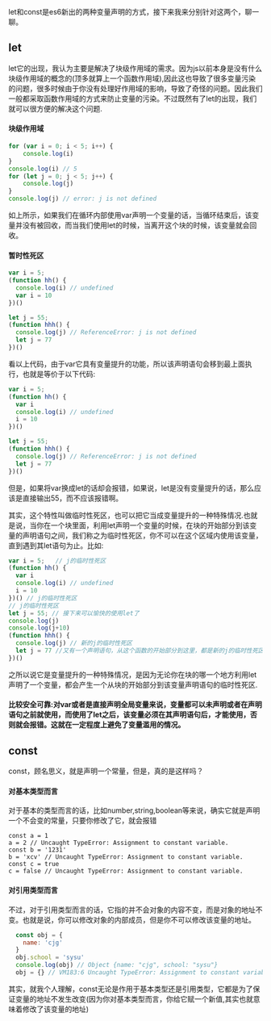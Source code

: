 ​let和const是es6新出的两种变量声明的方式，接下来我来分别针对这两个，聊一聊。

## let

​let它的出现，我认为主要是解决了块级作用域的需求。因为js以前本身是没有什么块级作用域的概念的(顶多就算上一个函数作用域),因此这也导致了很多变量污染的问题，很多时候由于你没有处理好作用域的影响，导致了奇怪的问题。因此我们一般都采取函数作用域的方式来防止变量的污染。不过既然有了let的出现，我们就可以很方便的解决这个问题.

#### 块级作用域

```javascript
for (var i = 0; i < 5; i++) {
	console.log(i)
}
console.log(i) // 5
for (let j = 0; j < 5; j++) {
	console.log(j)
}
console.log(j) // error: j is not defined
```

如上所示，如果我们在循环内部使用var声明一个变量的话，当循环结束后，该变量并没有被回收，而当我们使用let的时候，当离开这个块的时候，该变量就会回收。

#### 暂时性死区

```js
var i = 5;
(function hh() {
  console.log(i) // undefined
  var i = 10
})()

let j = 55;
(function hhh() {
  console.log(j) // ReferenceError: j is not defined
  let j = 77
})()
```

看以上代码，由于var它具有变量提升的功能，所以该声明语句会移到最上面执行，也就是等价于以下代码:

```js
var i = 5;
(function hh() {
  var i
  console.log(i) // undefined
  i = 10
})()

let j = 55;
(function hhh() {
  console.log(j) // ReferenceError: j is not defined
  let j = 77
})()
```

但是，如果将var换成let的话却会报错，如果说，let是没有变量提升的话，那么应该是直接输出55，而不应该报错啊。

其实，这个特性叫做临时性死区，也可以把它当成变量提升的一种特殊情况.也就是说，当你在一个块里面，利用let声明一个变量的时候，在块的开始部分到该变量的声明语句之间，我们称之为临时性死区，你不可以在这个区域内使用该变量，直到遇到其let语句为止。比如:

```js
var i = 5;   // j的临时性死区
(function hh() { 
  var i
  console.log(i) // undefined
  i = 10
})() // j的临时性死区
// j的临时性死区
let j = 55; // 接下来可以愉快的使用let了
console.log(j)
console.log(j+10)
(function hhh() {
  console.log(j) // 新的j的临时性死区
  let j = 77 //又有一个声明语句，从这个函数的开始部分到这里，都是新的j的临时性死区
})()
```

之所以说它是变量提升的一种特殊情况，是因为无论你在块的哪一个地方利用let声明了一个变量，都会产生一个从块的开始部分到该变量声明语句的临时性死区.

#### 比较安全可靠:对var或者是直接声明全局变量来说，变量都可以未声明或者在声明语句之前就使用，而使用了let之后，该变量必须在其声明语句后，才能使用，否则就会报错。这就在一定程度上避免了变量滥用的情况。

## const

const，顾名思义，就是声明一个常量，但是，真的是这样吗？

#### 对基本类型而言

对于基本的类型而言的话，比如number,string,boolean等来说，确实它就是声明一个不会变的常量，只要你修改了它，就会报错

```
const a = 1
a = 2 // Uncaught TypeError: Assignment to constant variable.
const b = '1231'
b = 'xcv' // Uncaught TypeError: Assignment to constant variable.
const c = true
c = false // Uncaught TypeError: Assignment to constant variable.
```

#### 对引用类型而言

不过，对于引用类型而言的话，它指的并不会对象的内容不变，而是对象的地址不变。也就是说，你可以修改对象的内部成员，但是你不可以修改该变量的地址。

```javascript
  const obj = {
    name: 'cjg'
  }
  obj.school = 'sysu'
  console.log(obj) // Object {name: "cjg", school: "sysu"}
  obj = {} // VM183:6 Uncaught TypeError: Assignment to constant variabl
```

其实，就我个人理解，const无论是作用于基本类型还是引用类型，它都是为了保证变量的地址不发生改变(因为你对基本类型而言，你给它赋一个新值,其实也就意味着修改了该变量的地址)
